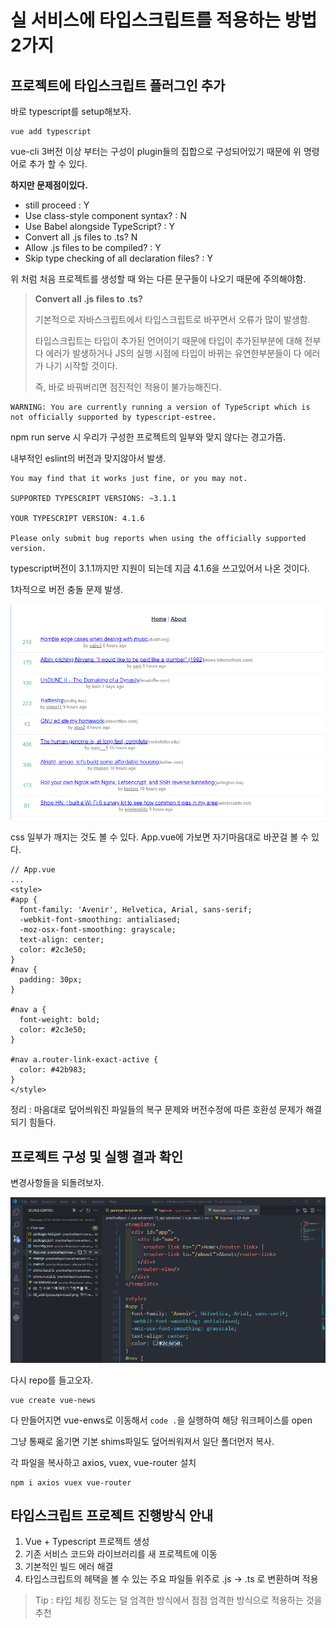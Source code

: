 # 실 서비스에 타입스크립트를 적용하는 방법 2가지

## 프로젝트에 타입스크립트 플러그인 추가

바로 typescript를 setup해보자.

```shell
vue add typescript
```

vue-cli 3버전 이상 부터는 구성이 plugin들의 집합으로 구성되어있기 때문에 위 명령어로 추가 할 수 있다.

**하지만 문제점이있다.**

* still proceed : Y
*  Use class-style component syntax? : N
* Use Babel alongside TypeScript? : Y
* Convert all .js files to .ts? N
* Allow .js files to be compiled? : Y
* Skip type checking of all declaration files? : Y

위 처럼 처음 프로젝트를 생성할 때 와는 다른 문구들이 나오기 때문에 주의해야함.

> **Convert all .js files to .ts?** 
>
> 기본적으로 자바스크립트에서 타입스크립트로 바꾸면서 오류가 많이 발생함.
>
> 타입스크립트는 타입이 추가된 언어이기 때문에 타입이 추가된부분에 대해 전부다 에러가 발생하거나 JS의 실행 시점에 타입이 바뀌는 유연한부분들이 다 에러가 나기 시작할 것이다.
>
> 즉, 바로 바꿔버리면 점진적인 적용이 불가능해진다.



```shell
WARNING: You are currently running a version of TypeScript which is not officially supported by typescript-estree.
```

npm run serve 시 우리가 구성한 프로젝트의 일부와 맞지 않다는 경고가뜸.

내부적인 eslint의 버전과 맞지않아서 발생.

```shell
You may find that it works just fine, or you may not.

SUPPORTED TYPESCRIPT VERSIONS: ~3.1.1

YOUR TYPESCRIPT VERSION: 4.1.6

Please only submit bug reports when using the officially supported version.
```

typescript버전이 3.1.1까지만 지원이 되는데 지금 4.1.6을 쓰고있어서 나온 것이다.

1차적으로 버전 충돌 문제 발생.

![vue-add-result](./readme_images/08_add-typescript-result.png)

css 일부가 깨지는 것도 볼 수 있다. App.vue에 가보면 자기마음대로 바꾼걸 볼 수 있다.

```vue
// App.vue
...
<style>
#app {
  font-family: 'Avenir', Helvetica, Arial, sans-serif;
  -webkit-font-smoothing: antialiased;
  -moz-osx-font-smoothing: grayscale;
  text-align: center;
  color: #2c3e50;
}
#nav {
  padding: 30px;
}

#nav a {
  font-weight: bold;
  color: #2c3e50;
}

#nav a.router-link-exact-active {
  color: #42b983;
}
</style>
```

정리 : 마음대로 덮어씌워진 파일들의 복구 문제와 버전수정에 따른 호환성 문제가 해결되기 힘들다.



## 프로젝트 구성 및 실행 결과 확인

변경사항들을 되돌려보자.

![changes-source](./readme_images/08_changes-source.png)



다시 repo를 들고오자.

```shell
vue create vue-news
```

다 만들어지면 vue-enws로 이동해서 `code .`을 실행하여 해당 워크페이스를 open

그냥 통째로 옮기면 기본 shims파일도 덮어씌워져서 일단 폴더먼저 복사.

각 파일을 복사하고 axios, vuex, vue-router 설치

```shell
npm i axios vuex vue-router
```



## 타입스크립트 프로젝트 진행방식 안내

1. Vue + Typescript 프로젝트 생성
2. 기존 서비스 코드와 라이브러리를 새 프로젝트에 이동
3. 기본적인 빌드 에러 해결
4. 타입스크립트의 헤택을 볼 수 있는 주요 파일들 위주로 .js -> .ts 로 변환하며 적용

> Tip : 타입 체킹 정도는 덜 엄격한 방식에서 점점 엄격한 방식으로 적용하는 것을 추천